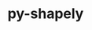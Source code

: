 ---
title: "py-shapely"
layout: cache
categories: [package, develop]
meta: {"compilers": ["apple-clang@=16.0.0", "gcc@=13.2.0"], "num_specs": 27, "num_specs_by_stack": {"ml-darwin-aarch64-mps": 9, "ml-linux-aarch64-cpu": 8, "ml-linux-aarch64-cuda": 8, "ml-linux-x86_64-cpu": 8, "ml-linux-x86_64-cuda": 9, "root": 27}, "oss": ["sequoia", "ubuntu24.04"], "platforms": ["darwin", "linux"], "stacks": ["ml-darwin-aarch64-mps", "ml-linux-aarch64-cpu", "ml-linux-aarch64-cuda", "ml-linux-x86_64-cpu", "ml-linux-x86_64-cuda", "root"], "targets": ["aarch64", "x86_64_v3"], "versions": ["2.0.7"]}
spec_details: [{"compiler": "gcc@=13.2.0", "hash": "3rebo5tmcpjqjbx36wfzhfje5rybdfkp", "os": "ubuntu24.04", "platform": "linux", "size": "-", "stacks": ["ml-linux-aarch64-cpu", "ml-linux-aarch64-cuda", "root"], "target": "aarch64", "variants": ["build_system=python_pip"], "versions": ["2.0.7"]}, {"compiler": "apple-clang@=16.0.0", "hash": "3thllitc4rhzlnporjaiykdh7zw7nlhz", "os": "sequoia", "platform": "darwin", "size": "-", "stacks": ["ml-darwin-aarch64-mps", "root"], "target": "aarch64", "variants": ["build_system=python_pip"], "versions": ["2.0.7"]}, {"compiler": "apple-clang@=16.0.0", "hash": "3v6h52jtia4ep2z23k6kcmudr3kufwez", "os": "sequoia", "platform": "darwin", "size": "-", "stacks": ["ml-darwin-aarch64-mps", "root"], "target": "aarch64", "variants": ["build_system=python_pip"], "versions": ["2.0.7"]}, {"compiler": "gcc@=13.2.0", "hash": "4ufiodku56mn2tsiy4ah2nbq5jeindkh", "os": "ubuntu24.04", "platform": "linux", "size": "-", "stacks": ["ml-linux-x86_64-cpu", "ml-linux-x86_64-cuda", "root"], "target": "x86_64_v3", "variants": ["build_system=python_pip"], "versions": ["2.0.7"]}, {"compiler": "apple-clang@=16.0.0", "hash": "5f5khtkz7nj6zpwl6ol3zw7g2ncrpn6b", "os": "sequoia", "platform": "darwin", "size": "-", "stacks": ["ml-darwin-aarch64-mps", "root"], "target": "aarch64", "variants": ["build_system=python_pip"], "versions": ["2.0.7"]}, {"compiler": "apple-clang@=16.0.0", "hash": "6wdpq2izwvbhcvc6guk5ncy54nyxegac", "os": "sequoia", "platform": "darwin", "size": "-", "stacks": ["ml-darwin-aarch64-mps", "root"], "target": "aarch64", "variants": ["build_system=python_pip"], "versions": ["2.0.7"]}, {"compiler": "gcc@=13.2.0", "hash": "7azbrrl7apv6nmrseicvcmem2dk6svnx", "os": "ubuntu24.04", "platform": "linux", "size": "-", "stacks": ["ml-linux-x86_64-cpu", "ml-linux-x86_64-cuda", "root"], "target": "x86_64_v3", "variants": ["build_system=python_pip"], "versions": ["2.0.7"]}, {"compiler": "gcc@=13.2.0", "hash": "bz7ao6ljf4swdhbmgjnyyu6ato4cfj73", "os": "ubuntu24.04", "platform": "linux", "size": "-", "stacks": ["ml-linux-x86_64-cuda", "root"], "target": "x86_64_v3", "variants": ["build_system=python_pip"], "versions": ["2.0.7"]}, {"compiler": "gcc@=13.2.0", "hash": "c6xw5obfadopdn3yfg5ogmowe5tumr6i", "os": "ubuntu24.04", "platform": "linux", "size": "-", "stacks": ["ml-linux-aarch64-cpu", "ml-linux-aarch64-cuda", "root"], "target": "aarch64", "variants": ["build_system=python_pip"], "versions": ["2.0.7"]}, {"compiler": "gcc@=13.2.0", "hash": "dycxpj3gujah7xapq4vf43uo5ejydu5b", "os": "ubuntu24.04", "platform": "linux", "size": "-", "stacks": ["ml-linux-aarch64-cpu", "ml-linux-aarch64-cuda", "root"], "target": "aarch64", "variants": ["build_system=python_pip"], "versions": ["2.0.7"]}, {"compiler": "gcc@=13.2.0", "hash": "elkcgjurgcofdg5jw4wvtas7pllnhsov", "os": "ubuntu24.04", "platform": "linux", "size": "-", "stacks": ["ml-linux-x86_64-cpu", "ml-linux-x86_64-cuda", "root"], "target": "x86_64_v3", "variants": ["build_system=python_pip"], "versions": ["2.0.7"]}, {"compiler": "gcc@=13.2.0", "hash": "hvwqj6ysj3cyyn7qb4uwztkrhduykuqc", "os": "ubuntu24.04", "platform": "linux", "size": "-", "stacks": ["ml-linux-x86_64-cpu", "ml-linux-x86_64-cuda", "root"], "target": "x86_64_v3", "variants": ["build_system=python_pip"], "versions": ["2.0.7"]}, {"compiler": "gcc@=13.2.0", "hash": "ib3vuihxsn23he34uh4s5ryy4c44gvy2", "os": "ubuntu24.04", "platform": "linux", "size": "-", "stacks": ["ml-linux-x86_64-cpu", "ml-linux-x86_64-cuda", "root"], "target": "x86_64_v3", "variants": ["build_system=python_pip"], "versions": ["2.0.7"]}, {"compiler": "gcc@=13.2.0", "hash": "iyrlcvelnfvpuu74rtwdedrbo2ktsykn", "os": "ubuntu24.04", "platform": "linux", "size": "-", "stacks": ["ml-linux-x86_64-cpu", "ml-linux-x86_64-cuda", "root"], "target": "x86_64_v3", "variants": ["build_system=python_pip"], "versions": ["2.0.7"]}, {"compiler": "apple-clang@=16.0.0", "hash": "jgv42y4apsyjfyk5njr2foevtrvphauk", "os": "sequoia", "platform": "darwin", "size": "-", "stacks": ["ml-darwin-aarch64-mps", "root"], "target": "aarch64", "variants": ["build_system=python_pip"], "versions": ["2.0.7"]}, {"compiler": "gcc@=13.2.0", "hash": "k45fqbvkvc3scnulzsgxvm4uqprggktr", "os": "ubuntu24.04", "platform": "linux", "size": "-", "stacks": ["ml-linux-aarch64-cpu", "ml-linux-aarch64-cuda", "root"], "target": "aarch64", "variants": ["build_system=python_pip"], "versions": ["2.0.7"]}, {"compiler": "gcc@=13.2.0", "hash": "l64zg7oba5qpffzmirljxu3zi3to6qpr", "os": "ubuntu24.04", "platform": "linux", "size": "-", "stacks": ["ml-linux-aarch64-cpu", "ml-linux-aarch64-cuda", "root"], "target": "aarch64", "variants": ["build_system=python_pip"], "versions": ["2.0.7"]}, {"compiler": "gcc@=13.2.0", "hash": "melxul47t46xuyjw4ahdifx2gstjxr24", "os": "ubuntu24.04", "platform": "linux", "size": "-", "stacks": ["root"], "target": "aarch64", "variants": ["build_system=python_pip"], "versions": ["2.0.7"]}, {"compiler": "apple-clang@=16.0.0", "hash": "mvoy6paawxfygpcrbxe7m5mlwcpsu252", "os": "sequoia", "platform": "darwin", "size": "-", "stacks": ["ml-darwin-aarch64-mps", "root"], "target": "aarch64", "variants": ["build_system=python_pip"], "versions": ["2.0.7"]}, {"compiler": "apple-clang@=16.0.0", "hash": "qvhfovq7re5xnkuq5yamqhdo4f7xurqz", "os": "sequoia", "platform": "darwin", "size": "-", "stacks": ["ml-darwin-aarch64-mps", "root"], "target": "aarch64", "variants": ["build_system=python_pip"], "versions": ["2.0.7"]}, {"compiler": "gcc@=13.2.0", "hash": "tlsviifyg6arf2howzxg5wjb5o4px4ac", "os": "ubuntu24.04", "platform": "linux", "size": "-", "stacks": ["ml-linux-aarch64-cpu", "ml-linux-aarch64-cuda", "root"], "target": "aarch64", "variants": ["build_system=python_pip"], "versions": ["2.0.7"]}, {"compiler": "gcc@=13.2.0", "hash": "v2sxek3eqj52t5625xm7lcrtye4djm3w", "os": "ubuntu24.04", "platform": "linux", "size": "-", "stacks": ["ml-linux-x86_64-cpu", "ml-linux-x86_64-cuda", "root"], "target": "x86_64_v3", "variants": ["build_system=python_pip"], "versions": ["2.0.7"]}, {"compiler": "apple-clang@=16.0.0", "hash": "wozjhswms6bfdtahzwg7e24otg5lesst", "os": "sequoia", "platform": "darwin", "size": "-", "stacks": ["ml-darwin-aarch64-mps", "root"], "target": "aarch64", "variants": ["build_system=python_pip"], "versions": ["2.0.7"]}, {"compiler": "gcc@=13.2.0", "hash": "xhvcxsf2utjebgndg7hkbm7o47u6vr22", "os": "ubuntu24.04", "platform": "linux", "size": "-", "stacks": ["ml-linux-aarch64-cpu", "ml-linux-aarch64-cuda", "root"], "target": "aarch64", "variants": ["build_system=python_pip"], "versions": ["2.0.7"]}, {"compiler": "gcc@=13.2.0", "hash": "ynk4km2j4buxjyb3nrxsl3gyvc65zbqz", "os": "ubuntu24.04", "platform": "linux", "size": "-", "stacks": ["ml-linux-x86_64-cpu", "ml-linux-x86_64-cuda", "root"], "target": "x86_64_v3", "variants": ["build_system=python_pip"], "versions": ["2.0.7"]}, {"compiler": "gcc@=13.2.0", "hash": "yow5ynb7gashpr4savkcjd7zfg3y5mb6", "os": "ubuntu24.04", "platform": "linux", "size": "-", "stacks": ["ml-linux-aarch64-cpu", "ml-linux-aarch64-cuda", "root"], "target": "aarch64", "variants": ["build_system=python_pip"], "versions": ["2.0.7"]}, {"compiler": "apple-clang@=16.0.0", "hash": "yqwrftsnuxtf5ghyljgjbggq7hflcwr6", "os": "sequoia", "platform": "darwin", "size": "-", "stacks": ["ml-darwin-aarch64-mps", "root"], "target": "aarch64", "variants": ["build_system=python_pip"], "versions": ["2.0.7"]}]
---